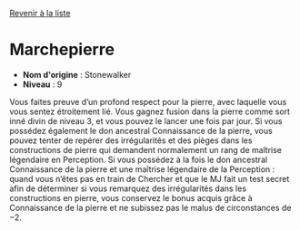 [Revenir à la liste](..)

# Marchepierre

 * **Nom d'origine** : Stonewalker
 * **Niveau** : 9


<p>Vous faites preuve d’un profond respect pour la pierre, avec laquelle vous vous sentez étroitement lié. Vous gagnez fusion dans la pierre comme sort inné divin de niveau 3, et vous pouvez le lancer une fois par jour. Si vous possédez également le don ancestral Connaissance de la pierre, vous pouvez tenter de repérer des irrégularités et des pièges dans les constructions de pierre qui demandent normalement un rang de maîtrise légendaire en Perception. Si vous possédez à la fois le don ancestral Connaissance de la pierre et une maîtrise légendaire de la Perception : quand vous n’êtes pas en train de Chercher et que le MJ fait un test secret afin de déterminer si vous remarquez des irrégularités dans les constructions en pierre, vous conservez le bonus acquis grâce à Connaissance de la pierre et ne subissez pas le malus de circonstances de −2.</p>